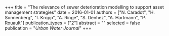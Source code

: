 +++
title = "The relevance of sewer deterioration modelling to support asset management strategies"
date = 2016-01-01
authors = ["N. Caradot", "H. Sonnenberg", "I. Kropp", "A. Ringe", "S. Denhez", "A. Hartmann", "P. Rouault"]
publication_types = ["2"]
abstract = ""
selected = false
publication = "*Urban Water Journal*"
+++

